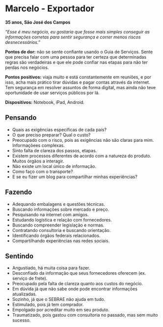 # Marcelo - Exportador
**35 anos, São José dos Campos**

_“Esse é meu negócio, eu gostaria que fosse mais simples conseguir as informações corretas para sentir segurança e correr menos riscos desnecessários.”_

**Pontos de dor:** não se sente confiante usando o Guia de Serviços. Sente que precisa falar com uma pessoa para ter certeza que determinadas regras são verdadeiras e que ele pode confiar nas etapas para não ter perdas nos negócios.

**Pontos positivos:** viaja muito e está constantemente em reuniões, e por isso, acha mais prático tirar dúvidas e pagar contas através da internet. Tem segurança em resolver assuntos de forma digital, mas ainda não teve oportunidade de usar serviços públicos por lá.

**Dispositivos:** Notebook, iPad, Android. 

## Pensando
* Quais as exigências específicas de cada país?
* O que preciso preparar? Qual o custo?
* Preocupado com o risco, pois as exigências não são claras para mim. Informaçõees complexas.
* Sinto falta de clareza dos passos, etapas.
* Existem processos diferentes de acordo com a natureza do produto. Muitos órgãos a interagir.
* Não existe um local único de informação.
* Como faço com o transporte?
* E se eu fizer um blog para compartilhar minhas experiências?


## Fazendo
* Adequando embalagens e questões técnicas.
* Buscando informações sobre mercado e preço. 
* Pesquisando na internet com amigos.
* Estudando logística e relação com fornecedores. 
* Buscando compreender legislação e normas.
* Contratando consultoria e buscando orientação. 
* Identificando órgãos federais relacionados.
* Compartilhando experiências nas redes sociais.


## Sentindo
* Angustiado, há muita coisa para fazer.
* Desconfiado da informação que seus fornecedores oferecem (ex. serviço de frete).
* Preocupado pela falta de clareza quanto aos custos do negócio.
* Em dúvida já que não sabe onde pode encontrar informações atualizadas.
* Sozinho, já que o SEBRAE não ajuda em tudo.
* Estimulado, pois já tem comprador.
* Empolgado por acreditar muito em seu produto.
* Traumatizado, pois gastou com consultoria no passado, mas sem muito sucesso.
